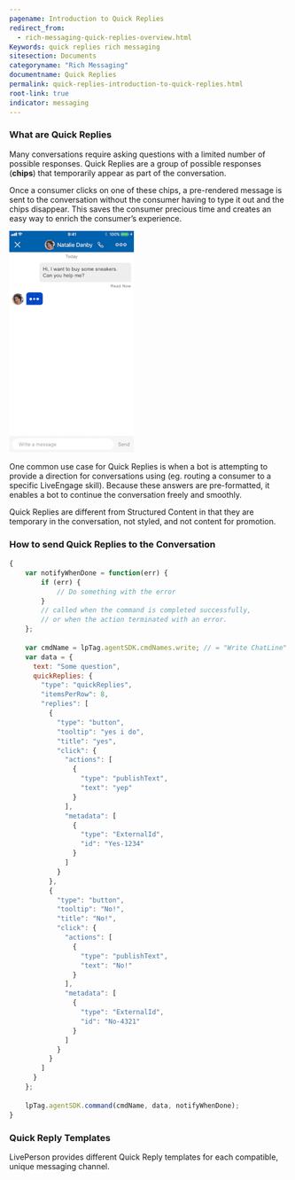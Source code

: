 ```yaml
---
pagename: Introduction to Quick Replies
redirect_from:
  - rich-messaging-quick-replies-overview.html
Keywords: quick replies rich messaging
sitesection: Documents
categoryname: "Rich Messaging"
documentname: Quick Replies
permalink: quick-replies-introduction-to-quick-replies.html
root-link: true
indicator: messaging
---
```


### What are Quick Replies

Many conversations require asking questions with a limited number of possible responses. Quick Replies are a group of possible responses (**chips**) that temporarily appear as part of the conversation. 

Once a consumer clicks on one of these chips, a pre-rendered message is sent to the conversation without the consumer having to type it out and the chips disappear. This saves the consumer precious time and creates an easy way to enrich the consumer’s experience.

![Quick Replies](images/quick-replies.gif)

One common use case for Quick Replies is when a bot is attempting to provide a direction for conversations using (eg. routing a consumer to a specific LiveEngage skill). Because these answers are pre-formatted, it enables a bot to continue the conversation freely and smoothly.

Quick Replies are different from Structured Content in that they are temporary in the conversation, not styled, and not content for promotion.

### How to send Quick Replies to the Conversation

```javascript
{
    var notifyWhenDone = function(err) {
        if (err) {
            // Do something with the error
        }
        // called when the command is completed successfully,
        // or when the action terminated with an error.
    };

    var cmdName = lpTag.agentSDK.cmdNames.write; // = "Write ChatLine"
    var data = {
      text: "Some question",
      quickReplies: {
        "type": "quickReplies",
        "itemsPerRow": 8,
        "replies": [
          {
            "type": "button",
            "tooltip": "yes i do",
            "title": "yes",
            "click": {
              "actions": [
                {
                  "type": "publishText",
                  "text": "yep"
                }
              ],
              "metadata": [
                {
                  "type": "ExternalId",
                  "id": "Yes-1234"
                }
              ]
            }
          },
          {
            "type": "button",
            "tooltip": "No!",
            "title": "No!",
            "click": {
              "actions": [
                {
                  "type": "publishText",
                  "text": "No!"
                }
              ],
              "metadata": [
                {
                  "type": "ExternalId",
                  "id": "No-4321"
                }
              ]
            }
          }
        ]
      }
    };

    lpTag.agentSDK.command(cmdName, data, notifyWhenDone);
}
```

### Quick Reply Templates

LivePerson provides different Quick Reply templates for each compatible, unique messaging channel.
